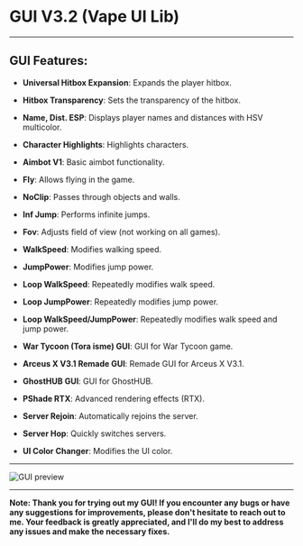 # GUI V3.2 (Vape UI Lib)

---

## GUI Features:

- **Universal Hitbox Expansion**: Expands the player hitbox.

- **Hitbox Transparency**: Sets the transparency of the hitbox.

- **Name, Dist. ESP**: Displays player names and distances with HSV multicolor.

- **Character Highlights**: Highlights characters.

- **Aimbot V1**: Basic aimbot functionality.

- **Fly**: Allows flying in the game.

- **NoClip**: Passes through objects and walls.

- **Inf Jump**: Performs infinite jumps.

- **Fov**: Adjusts field of view (not working on all games).

- **WalkSpeed**: Modifies walking speed.

- **JumpPower**: Modifies jump power.

- **Loop WalkSpeed**: Repeatedly modifies walk speed.

- **Loop JumpPower**: Repeatedly modifies jump power.

- **Loop WalkSpeed/JumpPower**: Repeatedly modifies walk speed and jump power.

- **War Tycoon (Tora isme) GUI**: GUI for War Tycoon game.

- **Arceus X V3.1 Remade GUI**: Remade GUI for Arceus X V3.1.

- **GhostHUB GUI**: GUI for GhostHUB.

- **PShade RTX**: Advanced rendering effects (RTX).

- **Server Rejoin**: Automatically rejoins the server.

- **Server Hop**: Quickly switches servers.

- **UI Color Changer**: Modifies the UI color.

---

![GUI preview](file:///storage/emulated/0/DCIM/Screenshots/preview.jpg)

---

**Note: Thank you for trying out my GUI! If you encounter any bugs or have any suggestions for improvements, please don't hesitate to reach out to me. Your feedback is greatly appreciated, and I'll do my best to address any issues and make the necessary fixes.**
